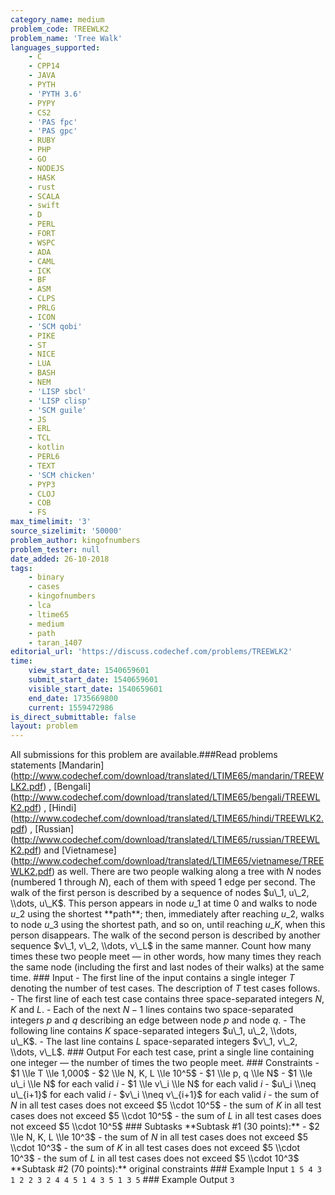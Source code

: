 ```yaml
---
category_name: medium
problem_code: TREEWLK2
problem_name: 'Tree Walk'
languages_supported:
    - C
    - CPP14
    - JAVA
    - PYTH
    - 'PYTH 3.6'
    - PYPY
    - CS2
    - 'PAS fpc'
    - 'PAS gpc'
    - RUBY
    - PHP
    - GO
    - NODEJS
    - HASK
    - rust
    - SCALA
    - swift
    - D
    - PERL
    - FORT
    - WSPC
    - ADA
    - CAML
    - ICK
    - BF
    - ASM
    - CLPS
    - PRLG
    - ICON
    - 'SCM qobi'
    - PIKE
    - ST
    - NICE
    - LUA
    - BASH
    - NEM
    - 'LISP sbcl'
    - 'LISP clisp'
    - 'SCM guile'
    - JS
    - ERL
    - TCL
    - kotlin
    - PERL6
    - TEXT
    - 'SCM chicken'
    - PYP3
    - CLOJ
    - COB
    - FS
max_timelimit: '3'
source_sizelimit: '50000'
problem_author: kingofnumbers
problem_tester: null
date_added: 26-10-2018
tags:
    - binary
    - cases
    - kingofnumbers
    - lca
    - ltime65
    - medium
    - path
    - taran_1407
editorial_url: 'https://discuss.codechef.com/problems/TREEWLK2'
time:
    view_start_date: 1540659601
    submit_start_date: 1540659601
    visible_start_date: 1540659601
    end_date: 1735669800
    current: 1559472986
is_direct_submittable: false
layout: problem
---
```

All submissions for this problem are available.\###Read problems statements \[Mandarin\](http://www.codechef.com/download/translated/LTIME65/mandarin/TREEWLK2.pdf) , \[Bengali\](http://www.codechef.com/download/translated/LTIME65/bengali/TREEWLK2.pdf) , \[Hindi\](http://www.codechef.com/download/translated/LTIME65/hindi/TREEWLK2.pdf) , \[Russian\](http://www.codechef.com/download/translated/LTIME65/russian/TREEWLK2.pdf) and \[Vietnamese\](http://www.codechef.com/download/translated/LTIME65/vietnamese/TREEWLK2.pdf) as well. There are two people walking along a tree with $N$ nodes (numbered $1$ through $N$), each of them with speed 1 edge per second. The walk of the first person is described by a sequence of nodes $u\_1, u\_2, \\dots, u\_K$. This person appears in node $u\_1$ at time $0$ and walks to node $u\_2$ using the shortest \*\*path\*\*; then, immediately after reaching $u\_2$, walks to node $u\_3$ using the shortest path, and so on, until reaching $u\_K$, when this person disappears. The walk of the second person is described by another sequence $v\_1, v\_2, \\dots, v\_L$ in the same manner. Count how many times these two people meet — in other words, how many times they reach the same node (including the first and last nodes of their walks) at the same time. ### Input - The first line of the input contains a single integer $T$ denoting the number of test cases. The description of $T$ test cases follows. - The first line of each test case contains three space-separated integers $N$, $K$ and $L$. - Each of the next $N-1$ lines contains two space-separated integers $p$ and $q$ describing an edge between node $p$ and node $q$. - The following line contains $K$ space-separated integers $u\_1, u\_2, \\dots, u\_K$. - The last line contains $L$ space-separated integers $v\_1, v\_2, \\dots, v\_L$. ### Output For each test case, print a single line containing one integer — the number of times the two people meet. ### Constraints - $1 \\le T \\le 1,000$ - $2 \\le N, K, L \\le 10^5$ - $1 \\le p, q \\le N$ - $1 \\le u\_i \\le N$ for each valid $i$ - $1 \\le v\_i \\le N$ for each valid $i$ - $u\_i \\neq u\_{i+1}$ for each valid $i$ - $v\_i \\neq v\_{i+1}$ for each valid $i$ - the sum of $N$ in all test cases does not exceed $5 \\cdot 10^5$ - the sum of $K$ in all test cases does not exceed $5 \\cdot 10^5$ - the sum of $L$ in all test cases does not exceed $5 \\cdot 10^5$ ### Subtasks \*\*Subtask #1 (30 points):\*\* - $2 \\le N, K, L \\le 10^3$ - the sum of $N$ in all test cases does not exceed $5 \\cdot 10^3$ - the sum of $K$ in all test cases does not exceed $5 \\cdot 10^3$ - the sum of $L$ in all test cases does not exceed $5 \\cdot 10^3$ \*\*Subtask #2 (70 points):\*\* original constraints ### Example Input ``` 1 5 4 3 1 2 2 3 2 4 4 5 1 4 3 5 1 3 5 ``` ### Example Output ``` 3 ```
